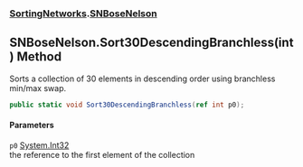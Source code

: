 ### [SortingNetworks](SortingNetworks.md 'SortingNetworks').[SNBoseNelson](SortingNetworks_SNBoseNelson.md 'SortingNetworks.SNBoseNelson')
## SNBoseNelson.Sort30DescendingBranchless(int) Method
Sorts a collection of 30 elements in descending order using branchless min/max swap.  
```csharp
public static void Sort30DescendingBranchless(ref int p0);
```
#### Parameters
<a name='SortingNetworks_SNBoseNelson_Sort30DescendingBranchless(int)_p0'></a>
`p0` [System.Int32](https://docs.microsoft.com/en-us/dotnet/api/System.Int32 'System.Int32')  
the reference to the first element of the collection
  
